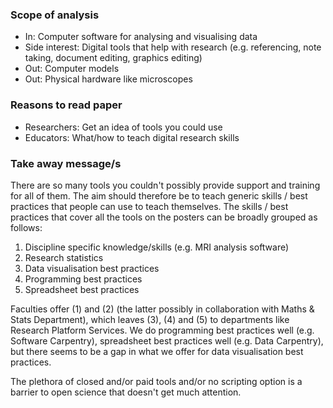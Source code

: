 ### Scope of analysis

* In: Computer software for analysing and visualising data 
* Side interest: Digital tools that help with research (e.g. referencing, note taking, document editing, graphics editing) 
* Out: Computer models
* Out: Physical hardware like microscopes

### Reasons to read paper

* Researchers: Get an idea of tools you could use
* Educators: What/how to teach digital research skills

### Take away message/s

There are so many tools you couldn't possibly provide support and training for all of them.
The aim should therefore be to teach generic skills / best practices that people can use to teach themselves.
The skills / best practices that cover all the tools on the posters can be broadly grouped as follows:
1. Discipline specific knowledge/skills (e.g. MRI analysis software)
2. Research statistics
3. Data visualisation best practices
4. Programming best practices
5. Spreadsheet best practices

Faculties offer (1) and (2) (the latter possibly in collaboration with Maths & Stats Department),
which leaves (3), (4) and (5) to departments like Research Platform Services.
We do programming best practices well (e.g. Software Carpentry),
spreadsheet best practices well (e.g. Data Carpentry),
but there seems to be a gap in what we offer for data visualisation best practices.

The plethora of closed and/or paid tools and/or no scripting option is a barrier to open science that doesn't get much attention.
